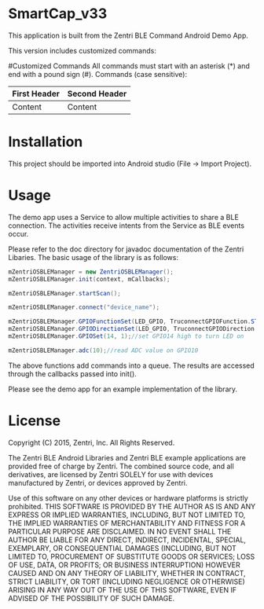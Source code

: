 # SmartCap_v33
This application is built from the Zentri BLE Command Android Demo App.

This version includes customized commands:

#Customized Commands
All commands must start with an asterisk (*) and end with a pound sign (#).
Commands (case sensitive):

| First Header | Second Header |
| ------------ | ------------- |
  Content      |  Content      |




# Installation
This project should be imported into Android studio (File -> Import Project).

# Usage
The demo app uses a Service to allow multiple activities to share a BLE connection.  The activities
receive intents from the Service as BLE events occur.

Please refer to the doc directory for javadoc documentation of the Zentri Libaries.
The basic usage of the library is as follows:
```java
mZentriOSBLEManager = new ZentriOSBLEManager();
mZentriOSBLEManager.init(context, mCallbacks);

mZentriOSBLEManager.startScan();

mZentriOSBLEManager.connect("device_name");

mZentriOSBLEManager.GPIOFunctionSet(LED_GPIO, TruconnectGPIOFunction.STDIO);
mZentriOSBLEManager.GPIODirectionSet(LED_GPIO, TruconnectGPIODirection.OUTPUT_LOW);
mZentriOSBLEManager.GPIOSet(14, 1);//set GPIO14 high to turn LED on

mZentriOSBLEManager.adc(10);//read ADC value on GPIO10

```

The above functions add commands into a queue.  The results are accessed through the callbacks
passed into init().

Please see the demo app for an example implementation of the library.

# License
Copyright (C) 2015, Zentri, Inc. All Rights Reserved.

The Zentri BLE Android Libraries and Zentri BLE example applications are provided free of charge
by Zentri. The combined source code, and all derivatives, are licensed by Zentri SOLELY for use
with devices manufactured by Zentri, or devices approved by Zentri.

Use of this software on any other devices or hardware platforms is strictly prohibited.
THIS SOFTWARE IS PROVIDED BY THE AUTHOR AS IS AND ANY EXPRESS OR IMPLIED WARRANTIES, INCLUDING,
BUT NOT LIMITED TO, THE IMPLIED WARRANTIES OF MERCHANTABILITY AND FITNESS FOR A PARTICULAR
PURPOSE ARE DISCLAIMED. IN NO EVENT SHALL THE AUTHOR BE LIABLE FOR ANY DIRECT, INDIRECT,
INCIDENTAL, SPECIAL, EXEMPLARY, OR CONSEQUENTIAL DAMAGES (INCLUDING, BUT NOT LIMITED TO,
PROCUREMENT OF SUBSTITUTE GOODS OR SERVICES; LOSS OF USE, DATA, OR PROFITS; OR BUSINESS
INTERRUPTION) HOWEVER CAUSED AND ON ANY THEORY OF LIABILITY, WHETHER IN CONTRACT, STRICT
LIABILITY, OR TORT (INCLUDING NEGLIGENCE OR OTHERWISE) ARISING IN ANY WAY OUT OF THE USE OF THIS
SOFTWARE, EVEN IF ADVISED OF THE POSSIBILITY OF SUCH DAMAGE.
